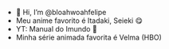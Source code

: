 - 👋 Hi, I’m @bloahwoahfelipe
- Meu  anime favorito é Itadaki, Seieki 😋
- YT: Manual do Imundo 🥸
- Minha série animada favorita é Velma (HBO)
